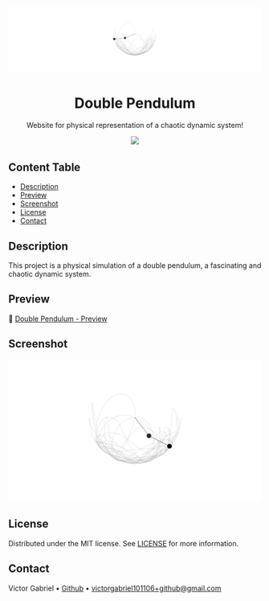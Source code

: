 <img alt="Double Pendulum" src="images/readme/readme.banner.png" />

<h1 align="center">
    Double Pendulum
</h1>

<p align="center">
    Website for physical representation of a chaotic dynamic system!
</p>

<p align="center">
  <a href="https://skillicons.dev">
    <img src="https://skillicons.dev/icons?i=html,css,js" />
  </a>
</p>

## Content Table

- [Description](#description)
- [Preview](#preview)
- [Screenshot](#screenshot)
- [License](#license)
- [Contact](#contact)

## Description

This project is a physical simulation of a double pendulum, a fascinating and chaotic dynamic system.

## Preview

🔗 [Double Pendulum - Preview](https://victor101106.github.io/Double-Pendulum/)

## Screenshot

<img alt="Screenshot" src="images/readme/readme.screenshot.png">

## License

Distributed under the MIT license. See [LICENSE](LICENSE.md) for more information.

## Contact

Victor Gabriel • [Github](https://github.com/Victor101106/) • victorgabriel101106+github@gmail.com
